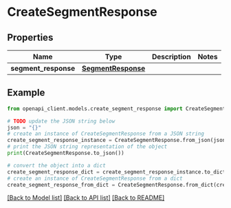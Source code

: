 # CreateSegmentResponse


## Properties

Name | Type | Description | Notes
------------ | ------------- | ------------- | -------------
**segment_response** | [**SegmentResponse**](SegmentResponse.md) |  | 

## Example

```python
from openapi_client.models.create_segment_response import CreateSegmentResponse

# TODO update the JSON string below
json = "{}"
# create an instance of CreateSegmentResponse from a JSON string
create_segment_response_instance = CreateSegmentResponse.from_json(json)
# print the JSON string representation of the object
print(CreateSegmentResponse.to_json())

# convert the object into a dict
create_segment_response_dict = create_segment_response_instance.to_dict()
# create an instance of CreateSegmentResponse from a dict
create_segment_response_from_dict = CreateSegmentResponse.from_dict(create_segment_response_dict)
```
[[Back to Model list]](../README.md#documentation-for-models) [[Back to API list]](../README.md#documentation-for-api-endpoints) [[Back to README]](../README.md)


